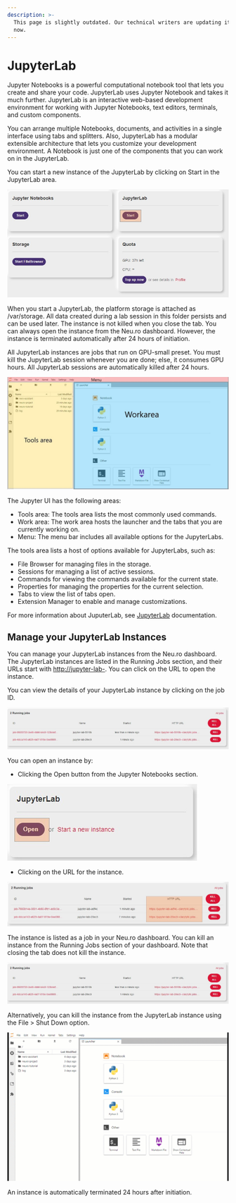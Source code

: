 ```yaml
---
description: >-
  This page is slightly outdated. Our technical writers are updating it right
  now.
---
```


# JupyterLab

Jupyter Notebooks is a powerful computational notebook tool that lets you create and share your code. JupyterLab uses Jupyter Notebook and takes it much further. JupyterLab is an interactive web-based development environment for working with Jupyter Notebooks, text editors, terminals, and custom components.

You can arrange multiple Notebooks, documents, and activities in a single interface using tabs and splitters. Also, JupyterLab has a modular extensible architecture that lets you customize your development environment. A Notebook is just one of the components that you can work on in the JupyterLab.

You can start a new instance of the JupyterLab by clicking on Start in the JupyterLab area.

![](../.gitbook/assets/JL_Start.jpg)

When you start a JupyterLab, the platform storage is attached as /var/storage. All data created during a lab session in this folder persists and can be used later. The instance is not killed when you close the tab. You can always open the instance from the Neu.ro dashboard. However, the instance is terminated automatically after 24 hours of initiation.

All JupyterLab instances are jobs that run on GPU-small preset. You must kill the JupyterLab session whenever you are done; else, it consumes GPU hours. All JupyterLab sessions are automatically killed after 24 hours.

![](../.gitbook/assets/JL_Overview.jpg)

The Jupyter UI has the following areas:

* Tools area: The tools area lists the most commonly used commands.
* Work area: The work area hosts the launcher and the tabs that you are currently working on.
* Menu: The menu bar includes all available options for the JupyterLabs.

The tools area lists a host of options available for JupyterLabs, such as:

* File Browser for managing files in the storage.
* Sessions for managing a list of active sessions.
* Commands for viewing the commands available for the current state.
* Properties for managing the properties for the current selection.
* Tabs to view the list of tabs open.
* Extension Manager to enable and manage customizations.

For more information about JuputerLab, see [JupyterLab](https://jupyterlab.readthedocs.io/en/stable/) documentation.

## Manage your JupyterLab Instances

You can manage your JupyterLab instances from the Neu.ro dashboard. The JupyterLab instances are listed in the Running Jobs section, and their URLs start with [http://jupyter-lab-](http://jupyter-lab-). You can click on the URL to open the instance.

You can view the details of your JupyterLab instance by clicking on the job ID.

![](../.gitbook/assets/JL_Jobs%20%281%29.JPG)

You can open an instance by:

* Clicking the Open button from the Jupyter Notebooks section.

![](../.gitbook/assets/JL_open.JPG)

* Clicking on the URL for the instance.

![](../.gitbook/assets/JL_URLs.jpg)

The instance is listed as a job in your Neu.ro dashboard. You can kill an instance from the Running Jobs section of your dashboard. Note that closing the tab does not kill the instance.

![](../.gitbook/assets/JL_Jobs.JPG)

Alternatively, you can kill the instance from the JupyterLab instance using the File &gt; Shut Down option.

![](../.gitbook/assets/JL_shutdown.gif)

An instance is automatically terminated 24 hours after initiation.

